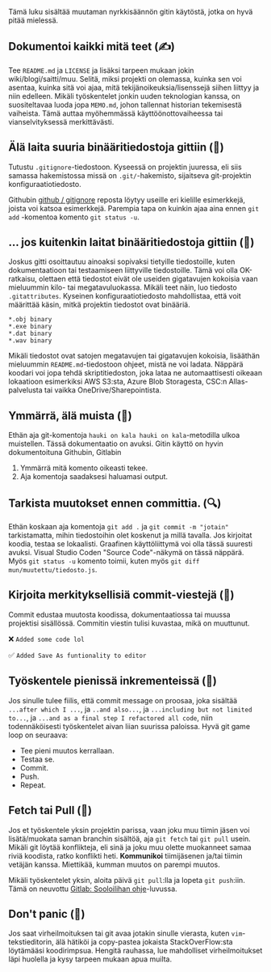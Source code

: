 Tämä luku sisältää muutaman nyrkkisäännön gitin käytöstä, jotka on hyvä pitää mielessä.



## Dokumentoi kaikki mitä teet (✍️)

Tee `README.md` ja `LICENSE` ja lisäksi tarpeen mukaan jokin wiki/blogi/saitti/muu. Selitä, miksi projekti on olemassa, kuinka sen voi asentaa, kuinka sitä voi ajaa, mitä tekijänoikeuksia/lisenssejä siihen liittyy ja niin edelleen. Mikäli työskentelet jonkin uuden teknologian kanssa, on suositeltavaa luoda jopa `MEMO.md`, johon tallennat historian tekemisestä vaiheista. Tämä auttaa myöhemmässä käyttöönottovaiheessa tai vianselvityksessä merkittävästi.



## Älä laita suuria binääritiedostoja gittiin (💾)

Tutustu `.gitignore`-tiedostoon. Kyseessä on projektin juuressa, eli siis samassa hakemistossa missä on `.git/`-hakemisto, sijaitseva git-projektin konfiguraatiotiedosto.

Githubin [github / gitignore](https://github.com/github/gitignore) reposta löytyy useille eri kielille esimerkkejä, joista voi katsoa esimerkkejä. Parempia tapa on kuinkin ajaa aina ennen `git add` -komentoa komento `git status -u`.



## ... jos kuitenkin laitat binääritiedostoja gittiin (💾)

Joskus gitti osoittautuu ainoaksi sopivaksi tietyille tiedostoille, kuten dokumentaatioon tai testaamiseen liittyville tiedostoille. Tämä voi olla OK-ratkaisu, olettaen että tiedostot eivät ole useiden gigatavujen kokoisia vaan mieluummin kilo- tai megatavuluokassa. Mikäli teet näin, luo tiedosto `.gitattributes`. Kyseinen konfiguraatiotiedosto mahdollistaa, että voit määrittää käsin, mitkä projektin tiedostot ovat binääriä.

```
*.obj binary
*.exe binary
*.dat binary
*.wav binary
```

Mikäli tiedostot ovat satojen megatavujen tai gigatavujen kokoisia, lisääthän mieluummin `README.md`-tiedostoon ohjeet, mistä ne voi ladata. Näppärä koodari voi jopa tehdä skriptitiedoston, joka lataa ne automaattisesti oikeaan lokaatioon esimerkiksi AWS S3:sta, Azure Blob Storagesta, CSC:n Allas-palvelusta tai vaikka OneDrive/Sharepointista.



## Ymmärrä, älä muista (🧠)

Ethän aja git-komentoja `hauki on kala hauki on kala`-metodilla ulkoa muistellen. Tässä dokumentaatio on avuksi. Gitin käyttö on hyvin dokumentoituna Githubin, Gitlabin

1. Ymmärrä mitä komento oikeasti tekee. 
2. Aja komentoja saadaksesi haluamasi output.



## Tarkista muutokset ennen committia. (🔍)

Ethän koskaan aja komentoja `git add .` ja `git commit -m "jotain"` tarkistamatta, mihin tiedostoihin olet koskenut ja millä tavalla. Jos kirjoitat koodia, testaa se lokaalisti. Graafinen käyttöliittymä voi olla tässä suuresti avuksi. Visual Studio Coden "Source Code"-näkymä on tässä näppärä. Myös `git status -u` komento toimii, kuten myös `git diff mun/muutettu/tiedosto.js`.



## Kirjoita merkityksellisiä commit-viestejä (📖)

Commit edustaa muutosta koodissa, dokumentaatiossa tai muussa projektisi sisällössä. Commitin viestin tulisi kuvastaa, mikä on muuttunut. 

❌ `Added some code lol`

✅ `Added Save As funtionality to editor`



## Työskentele pienissä inkrementeissä (🔨)

Jos sinulle tulee fiilis, että commit message on proosaa, joka sisältää `...after which I ...`, ja `..and also...`, ja `...including but not limited to...`, ja `...and as a final step I refactored all code`, niin todennäköisesti työskentelet aivan liian suurissa paloissa. Hyvä git game loop on seuraava:

* Tee pieni muutos kerrallaan.
* Testaa se.
* Commit.
* Push.
* Repeat.



## Fetch tai Pull (🔁)

Jos et työskentele yksin projektin parissa, vaan joku muu tiimin jäsen voi lisätä/muokata saman branchin sisältöä, aja `git fetch` tai `git pull` usein. Mikäli git löytää konflikteja, eli sinä ja joku muu olette muokanneet samaa riviä koodista, ratko konflikti heti. **Kommunikoi** tiimijäsenen ja/tai tiimin vetäjän kanssa. Miettikää, kumman muutos on parempi muutos.

Mikäli työskentelet yksin, aloita päivä `git pull`:lla ja lopeta `git push`:iin. Tämä on neuvottu [Gitlab: Sooloilihan ohje](soolokäyttäjä.md)-luvussa.



## Don't panic (🧘)

Jos saat virheilmoituksen tai git avaa jotakin sinulle vierasta, kuten `vim`-tekstieditorin, älä hätiköi ja copy-pastea jokaista StackOverFlow:sta löytämääsi koodirimpsua. Hengitä rauhassa, lue mahdolliset virheilmoitukset läpi huolella ja kysy tarpeen mukaan apua muilta.